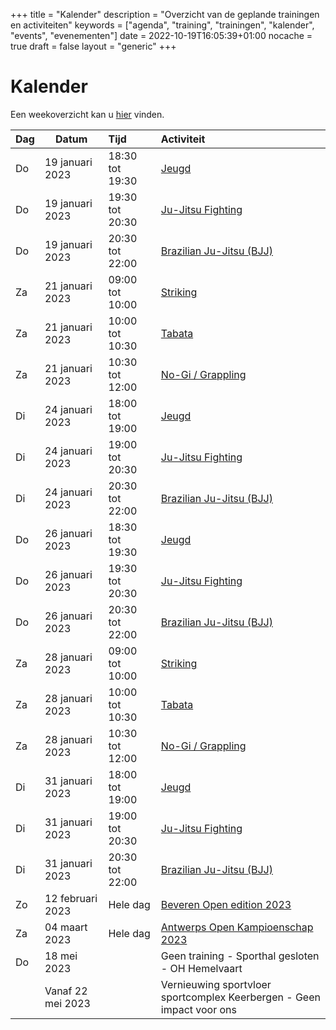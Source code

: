 +++
title = "Kalender"
description = "Overzicht van de geplande trainingen en activiteiten"
keywords = ["agenda", "training", "trainingen", "kalender", "events", "evenementen"]
date = 2022-10-19T16:05:39+01:00
nocache = true
draft = false
layout = "generic"
+++

# Kalender

Een weekoverzicht kan u [hier](/trainingen) vinden.
    
| Dag | Datum             | Tijd            | Activiteit                                                            |
|-----|-------------------|:----------------|:----------------------------------------------------------------------|
| Do  | 19 januari 2023   | 18:30 tot 19:30 | [Jeugd](/jeugd)                                                       |
| Do  | 19 januari 2023   | 19:30 tot 20:30 | [Ju-Jitsu Fighting](/fighting)                                        |
| Do  | 19 januari 2023   | 20:30 tot 22:00 | [Brazilian Ju-Jitsu (BJJ)](/bjj)                                      |
| Za  | 21 januari 2023   | 09:00 tot 10:00 | [Striking](/striking)                                                 |
| Za  | 21 januari 2023   | 10:00 tot 10:30 | [Tabata](/tabata)                                                     |
| Za  | 21 januari 2023   | 10:30 tot 12:00 | [No-Gi / Grappling](/grappling)                                       |
| Di  | 24 januari 2023   | 18:00 tot 19:00 | [Jeugd](/jeugd)                                                       |
| Di  | 24 januari 2023   | 19:00 tot 20:30 | [Ju-Jitsu Fighting](/fighting)                                        |
| Di  | 24 januari 2023   | 20:30 tot 22:00 | [Brazilian Ju-Jitsu (BJJ)](/bjj)                                      |
| Do  | 26 januari 2023   | 18:30 tot 19:30 | [Jeugd](/jeugd)                                                       |
| Do  | 26 januari 2023   | 19:30 tot 20:30 | [Ju-Jitsu Fighting](/fighting)                                        |
| Do  | 26 januari 2023   | 20:30 tot 22:00 | [Brazilian Ju-Jitsu (BJJ)](/bjj)                                      |
| Za  | 28 januari 2023   | 09:00 tot 10:00 | [Striking](/striking)                                                 |
| Za  | 28 januari 2023   | 10:00 tot 10:30 | [Tabata](/tabata)                                                     |
| Za  | 28 januari 2023   | 10:30 tot 12:00 | [No-Gi / Grappling](/grappling)                                       |
| Di  | 31 januari 2023   | 18:00 tot 19:00 | [Jeugd](/jeugd)                                                       |
| Di  | 31 januari 2023   | 19:00 tot 20:30 | [Ju-Jitsu Fighting](/fighting)                                        |
| Di  | 31 januari 2023   | 20:30 tot 22:00 | [Brazilian Ju-Jitsu (BJJ)](/bjj)                                      |
| Zo  | 12 februari 2023  | Hele dag        | [Beveren Open edition 2023](https://www.sportdata.org/ju-jitsu/set-online/veranstaltung_info_main.php?active_menu=calendar&vernr=459#a_eventhead)                                         |
| Za  | 04 maart 2023     | Hele dag        | [Antwerps Open Kampioenschap 2023](https://www.sportdata.org/ju-jitsu/set-online/veranstaltung_info_main.php?active_menu=calendar&vernr=373#a_eventheadend)                                         |
| Do  | 18 mei 2023       |                 | Geen training - Sporthal gesloten - OH Hemelvaart                     |
|     | Vanaf 22 mei 2023 |                 | Vernieuwing sportvloer sportcomplex Keerbergen - Geen impact voor ons |